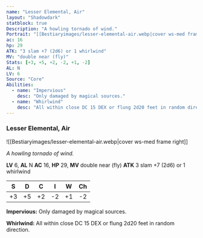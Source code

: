 ```yaml
---
name: "Lesser Elemental, Air"
layout: "Shadowdark"
statblock: true
Description: "A howling tornado of wind."
Portrait: "[[Bestiaryimages/lesser-elemental-air.webp|cover ws-med frame right]]"
ac: 16
hp: 29
ATK: "3 slam +7 (2d6) or 1 whirlwind"
MV: "double near (fly)"
Stats: [+3, +5, +2, -2, +1, -2]
AL: N
LV: 6
Source: "Core"
Abilities:
  - name: "Impervious"
    desc: "Only damaged by magical sources."
  - name: "Whirlwind"
    desc: "All within close DC 15 DEX or flung 2d20 feet in random direction."
---
```


### Lesser Elemental, Air

![[Bestiaryimages/lesser-elemental-air.webp|cover ws-med frame right]]

_A howling tornado of wind._

**LV** 6, **AL** N
**AC** 16, **HP** 29, **MV** double near (fly)
**ATK** 3 slam +7 (2d6) or 1 whirlwind

|  S  |  D  |  C  |  I  |  W  |  Ch  |
|:---:|:---:|:---:|:---:|:---:|:----:|
| +3 | +5 | +2 | -2 | +1 | -2 |

**Impervious:** Only damaged by magical sources.

**Whirlwind:** All within close DC 15 DEX or flung 2d20 feet in random direction.

